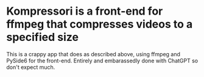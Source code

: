 # Kompressori is a front-end for ffmpeg that compresses videos to a specified size

This is a crappy app that does as described above, using ffmpeg and PySide6 for the front-end. Entirely and embarassedly done with ChatGPT so don't expect much.
